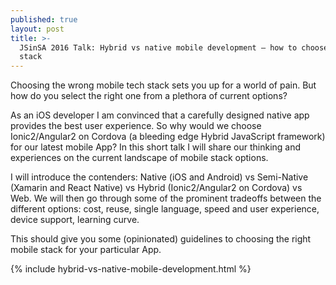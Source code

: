 ```yaml
---
published: true
layout: post
title: >-
  JSinSA 2016 Talk: Hybrid vs native mobile development – how to choose a tech
  stack
---
```

Choosing the wrong mobile tech stack sets you up for a world of pain. But how do you select the right one from a plethora of current options? 

As an iOS developer I am convinced that a carefully designed native app provides the best user experience. So why would we choose Ionic2/Angular2 on Cordova (a bleeding edge Hybrid JavaScript framework) for our latest mobile App? In this short talk I will share our thinking and experiences on the current landscape of mobile stack options. 

I will introduce the contenders: Native (iOS and Android) vs Semi-Native (Xamarin and React Native) vs Hybrid (Ionic2/Angular2 on Cordova) vs Web. We will then go through some of the prominent tradeoffs between the different options: cost, reuse, single language, speed and user experience, device support, learning curve. 

This should give you some (opinionated) guidelines to choosing the right mobile stack for your particular App.

{% include hybrid-vs-native-mobile-development.html %}
